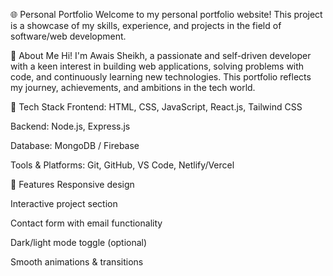 🌐 Personal Portfolio
Welcome to my personal portfolio website! This project is a showcase of my skills, experience, and projects in the field of software/web development.

🚀 About Me
Hi! I'm Awais Sheikh, a passionate and self-driven developer with a keen interest in building web applications, solving problems with code, and continuously learning new technologies. This portfolio reflects my journey, achievements, and ambitions in the tech world.

🔧 Tech Stack
Frontend: HTML, CSS, JavaScript, React.js, Tailwind CSS

Backend: Node.js, Express.js

Database: MongoDB / Firebase

Tools & Platforms: Git, GitHub, VS Code, Netlify/Vercel

📁 Features
Responsive design

Interactive project section

Contact form with email functionality

Dark/light mode toggle (optional)

Smooth animations & transitions

